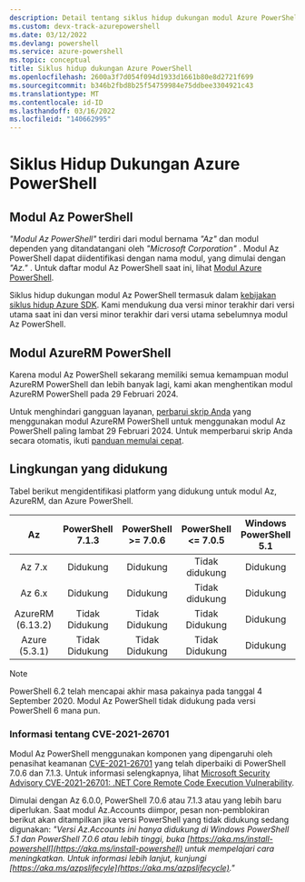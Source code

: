 ```yaml
---
description: Detail tentang siklus hidup dukungan modul Azure PowerShell
ms.custom: devx-track-azurepowershell
ms.date: 03/12/2022
ms.devlang: powershell
ms.service: azure-powershell
ms.topic: conceptual
title: Siklus hidup dukungan Azure PowerShell
ms.openlocfilehash: 2600a3f7d054f094d1933d1661b80e8d2721f699
ms.sourcegitcommit: b346b2fbd8b25f54759984e75ddbee3304921c43
ms.translationtype: MT
ms.contentlocale: id-ID
ms.lasthandoff: 03/16/2022
ms.locfileid: "140662995"
---
```

# <a name="azure-powershell-support-lifecycle"></a>Siklus Hidup Dukungan Azure PowerShell

## <a name="az-powershell-modules"></a>Modul Az PowerShell

_"Modul Az PowerShell"_ terdiri dari modul bernama _"Az"_ dan modul dependen yang ditandatangani oleh _"Microsoft Corporation"_ . Modul Az PowerShell dapat diidentifikasi dengan nama modul, yang dimulai dengan _"Az."_ . Untuk daftar modul Az PowerShell saat ini, lihat [Modul Azure PowerShell](https://github.com/Azure/azure-powershell/blob/master/documentation/azure-powershell-modules.md).

Siklus hidup dukungan modul Az PowerShell termasuk dalam [kebijakan siklus hidup Azure SDK](https://support.microsoft.com/help/18486). Kami mendukung dua versi minor terakhir dari versi utama saat ini dan versi minor terakhir dari versi utama sebelumnya modul Az PowerShell.

## <a name="azurerm-powershell-modules"></a>Modul AzureRM PowerShell

Karena modul Az PowerShell sekarang memiliki semua kemampuan modul AzureRM PowerShell dan lebih banyak lagi, kami akan menghentikan modul AzureRM PowerShell pada 29 Februari 2024.

Untuk menghindari gangguan layanan, [perbarui skrip Anda](https://aka.ms/azpsmigrate) yang menggunakan modul AzureRM PowerShell untuk menggunakan modul Az PowerShell paling lambat 29 Februari 2024. Untuk memperbarui skrip Anda secara otomatis, ikuti [panduan memulai cepat](/powershell/azure/quickstart-migrate-azurerm-to-az-automatically).

## <a name="supported-environments"></a>Lingkungan yang didukung

Tabel berikut mengidentifikasi platform yang didukung untuk modul Az, AzureRM, dan Azure PowerShell.

|        Az        | PowerShell <br/> 7.1.3 | PowerShell <br/> >= 7.0.6 | PowerShell <br/> <= 7.0.5 | Windows PowerShell <br/> 5.1 |
| :--------------: | :--------------------: | :-----------------------: | :-----------------------: | :--------------------------: |
|      Az 7.x      |       Didukung        |         Didukung         |       Tidak didukung       |          Didukung           |
|      Az 6.x      |       Didukung        |         Didukung         |       Tidak didukung       |          Didukung           |
| AzureRM (6.13.2) |     Tidak Didukung      |       Tidak Didukung       |       Tidak Didukung       |          Didukung           |
|  Azure (5.3.1)   |     Tidak Didukung      |       Tidak Didukung       |       Tidak Didukung       |          Didukung           |

> [!NOTE]
> PowerShell 6.2 telah mencapai akhir masa pakainya pada tanggal 4 September 2020. Modul Az PowerShell tidak didukung pada versi PowerShell 6 mana pun.

### <a name="information-about-cve-2021-26701"></a>Informasi tentang CVE-2021-26701

Modul Az PowerShell menggunakan komponen yang dipengaruhi oleh penasihat keamanan [CVE-2021-26701](https://msrc.microsoft.com/update-guide/vulnerability/CVE-2021-26701) yang telah diperbaiki di PowerShell 7.0.6 dan 7.1.3. Untuk informasi selengkapnya, lihat [Microsoft Security Advisory CVE-2021-26701: .NET Core Remote Code Execution Vulnerability](https://github.com/PowerShell/Announcements/issues/23).

Dimulai dengan Az 6.0.0, PowerShell 7.0.6 atau 7.1.3 atau yang lebih baru diperlukan. Saat modul Az.Accounts diimpor, pesan non-pemblokiran berikut akan ditampilkan jika versi PowerShell yang tidak didukung sedang digunakan: _"Versi Az.Accounts ini hanya didukung di Windows PowerShell 5.1 dan PowerShell 7.0.6 atau lebih tinggi, buka [https://aka.ms/install-powershell](https://aka.ms/install-powershell) untuk mempelajari cara meningkatkan. Untuk informasi lebih lanjut, kunjungi [https://aka.ms/azpslifecyle](https://aka.ms/azpslifecycle)."_
